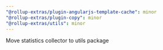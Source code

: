 ```yaml
---
"@rollup-extras/plugin-angularjs-template-cache": minor
"@rollup-extras/plugin-copy": minor
"@rollup-extras/utils": minor
---
```


Move statistics collector to utils package
